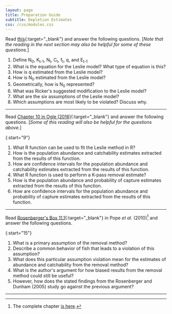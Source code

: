 ```yaml
---
layout: page
title: Preparation Guide
subtitle: Depletion Estimates
css: /css/modules.css
---
```


Read [this](NOTES/Depletion){:target="_blank"} and answer the following questions. [*Note that the reading in the next section may also be helpful for some of these questions.*]

1. Define N<sub>0</sub>, K<sub>t-1</sub>, N<sub>t</sub>, C<sub>t</sub>, f<sub>t</sub>, q, and E<sub>t-1</sub>
1. What is the equation for the Leslie model? What type of equation is this?
1. How is q estimated from the Leslie model?
1. How is N<sub>0</sub> estimated from the Leslie model?
1. Geometrically, how is N<sub>0</sub> represented?
1. What was Ricker's suggested modification to the Leslie model?
1. What are the six assumptions of the Leslie model?
1. Which assumptions are most likely to be violated? Discuss why.

<!----
1. What is the equation for the DeLury model? What type of equation is this?
1. How is q estimated from the DeLury model?
1. How is N<sub>0</sub> estimated from the DeLury model?
1. When should the Leslie model be used in comparison to the DeLury model?
---->

----

Read [Chapter 10 in Ogle (2016)](RESOURCES/Ogle_Depletion.pdf){:target="_blank"} and answer the following questions. [*Some of this reading will also be helpful for the questions above.*]

{:start="9"}
1. What R function can be used to fit the Leslie method in R?
1. How is the population abundance and catchability estimates extracted from the results of this function.
1. How are confidence intervals for the population abundance and catchability estimates extracted from the results of this function.
1. What R function is used to perform a K-pass removal estimate?
1. How is the population abundance and probability of capture estimates extracted from the results of this function.
1. How are confidence intervals for the population abundance and probability of capture estimates extracted from the results of this function.

----

Read [Rosenberger's Box 11.1](RESOURCES/Popeetal-2010-Box11-1.pdf){:target="_blank"} in Pope *et al.* (2010)[^1] and answer the following questions.

{:start="15"}
1. What is a primary assumption of the removal method?
1. Describe a common behavior of fish that leads to a violation of this assumption?
1. What does this particular assumption violation mean for the estimates of abundance and catchability from the removal method?
1. What is the author's argument for how biased results from the removal method could still be useful?
1. However, how does the stated findings from the Rosenberger and Dunham (2005) study go against the previous argument?

----

[^1]: The complete chapter [is here](http://www.fs.fed.us/rm/pubs_other/rmrs_2010_pope_k001.pdf).
